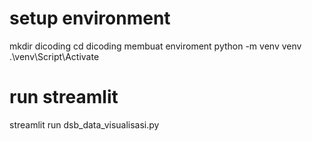 # setup environment
mkdir dicoding
cd dicoding
membuat enviroment
python -m venv venv
.\venv\Script\Activate
# run streamlit
streamlit run dsb_data_visualisasi.py
